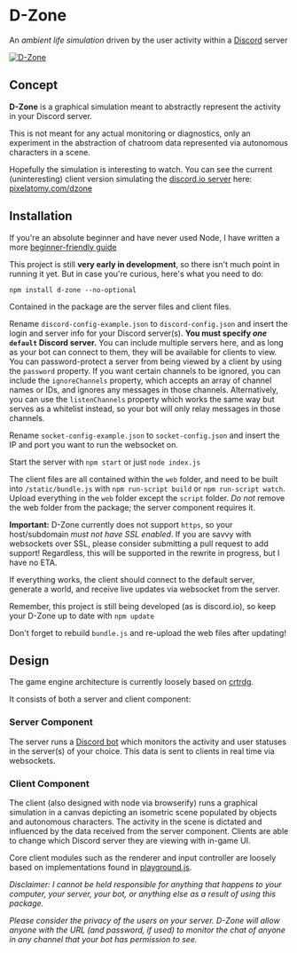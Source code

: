 # D-Zone
An _ambient life simulation_ driven by the user activity within a [Discord](https://discordapp.com) server

[![D-Zone](http://i.imgur.com/PLh059j.gif "Hippity hop!")](http://pixelatomy.com/dzone/)

## Concept
**D-Zone** is a graphical simulation meant to abstractly represent the activity in your Discord server.

This is not meant for any actual monitoring or diagnostics, only an experiment in the abstraction of chatroom data represented via autonomous characters in a scene.

Hopefully the simulation is interesting to watch. You can see the current (uninteresting) client version simulating the [discord.io server](https://discord.gg/0MvHMfHcTKVVmIGP) here: [pixelatomy.com/dzone](http://pixelatomy.com/dzone/)

## Installation

If you're an absolute beginner and have never used Node, I have written a more [beginner-friendly guide](https://github.com/vegeta897/d-zone/wiki/Beginner's-Setup-Guide)

This project is still **very early in development**, so there isn't much point in running it yet. But in case you're curious, here's what you need to do:

`npm install d-zone --no-optional`

Contained in the package are the server files and client files.

Rename `discord-config-example.json` to `discord-config.json` and insert the login and server info for your Discord server(s). **You must specify _one_ `default` Discord server.** You can include multiple servers here, and as long as your bot can connect to them, they will be available for clients to view. You can password-protect a server from being viewed by a client by using the `password` property. If you want certain channels to be ignored, you can include the `ignoreChannels` property, which accepts an array of channel names or IDs, and ignores any messages in those channels. Alternatively, you can use the `listenChannels` property which works the same way but serves as a whitelist instead, so your bot will only relay messages in those channels.

Rename `socket-config-example.json` to `socket-config.json` and insert the IP and port you want to run the websocket on.

Start the server with `npm start` or just `node index.js`

The client files are all contained within the `web` folder, and need to be built into `/static/bundle.js`  with `npm run-script build` or `npm run-script watch`. Upload everything in the `web` folder except the `script` folder. _Do not_ remove the web folder from the package; the server component requires it.

**Important:** D-Zone currently does not support `https`, so your host/subdomain *must not have SSL enabled*. If you are savvy with websockets over SSL, please consider submitting a pull request to add support! Regardless, this will be supported in the rewrite in progress, but I have no ETA.

If everything works, the client should connect to the default server, generate a world, and receive live updates via websocket from the server.

Remember, this project is still being developed (as is discord.io), so keep your D-Zone up to date with `npm update`

Don't forget to rebuild `bundle.js` and re-upload the web files after updating!

## Design
The game engine architecture is currently loosely based on [crtrdg](http://crtrdg.com/).

It consists of both a server and client component:

### Server Component
The server runs a [Discord bot](https://www.npmjs.com/package/discord.io) which monitors the activity and user statuses in the server(s) of your choice. This data is sent to clients in real time via websockets.

### Client Component
The client (also designed with node via browserify) runs a graphical simulation in a canvas depicting an isometric scene populated by objects and autonomous characters. The activity in the scene is dictated and influenced by the data received from the server component. Clients are able to change which Discord server they are viewing with in-game UI.

Core client modules such as the renderer and input controller are loosely based on implementations found in [playground.js](http://playgroundjs.com/).

_Disclaimer: I cannot be held responsible for anything that happens to your computer, your server, your bot, or anything else as a result of using this package._

_Please consider the privacy of the users on your server. D-Zone will allow anyone with the URL (and password, if used) to monitor the chat of anyone in any channel that your bot has permission to see._
